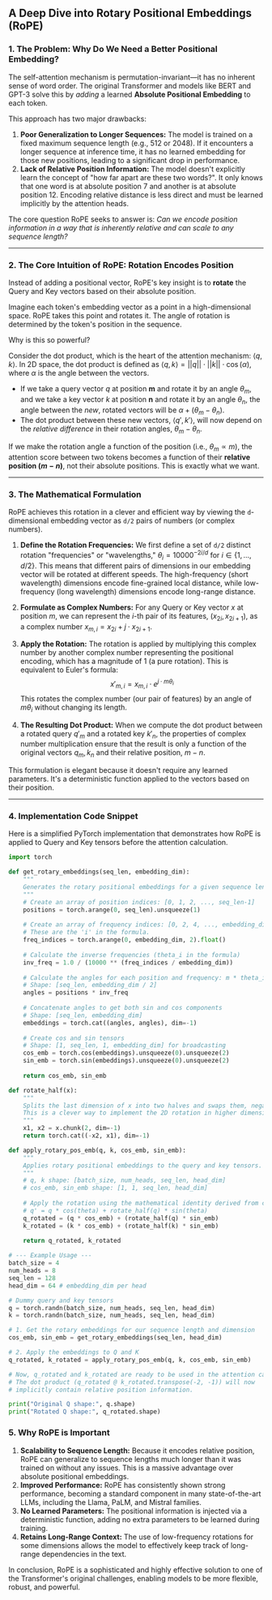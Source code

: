 ## A Deep Dive into Rotary Positional Embeddings (RoPE)

### 1. The Problem: Why Do We Need a Better Positional Embedding?

The self-attention mechanism is permutation-invariant—it has no inherent sense of word order. The original Transformer and models like BERT and GPT-3 solve this by *adding* a learned **Absolute Positional Embedding** to each token.

This approach has two major drawbacks:

1.  **Poor Generalization to Longer Sequences:** The model is trained on a fixed maximum sequence length (e.g., 512 or 2048). If it encounters a longer sequence at inference time, it has no learned embedding for those new positions, leading to a significant drop in performance.
2.  **Lack of Relative Position Information:** The model doesn't explicitly learn the concept of "how far apart are these two words?". It only knows that one word is at absolute position 7 and another is at absolute position 12. Encoding relative distance is less direct and must be learned implicitly by the attention heads.

The core question RoPE seeks to answer is: *Can we encode position information in a way that is inherently relative and can scale to any sequence length?*

---
### 2. The Core Intuition of RoPE: Rotation Encodes Position

Instead of adding a positional vector, RoPE's key insight is to **rotate** the Query and Key vectors based on their absolute position.

Imagine each token's embedding vector as a point in a high-dimensional space. RoPE takes this point and rotates it. The angle of rotation is determined by the token's position in the sequence.

Why is this so powerful?

Consider the dot product, which is the heart of the attention mechanism: $\langle q, k \rangle$. In 2D space, the dot product is defined as $\langle q, k \rangle = ||q|| \cdot ||k|| \cdot \cos(\alpha)$, where $\alpha$ is the angle between the vectors.

* If we take a query vector $q$ at position **m** and rotate it by an angle $\theta_m$, and we take a key vector $k$ at position **n** and rotate it by an angle $\theta_n$, the angle between the *new*, rotated vectors will be $\alpha + (\theta_m - \theta_n)$.
* The dot product between these new vectors, $\langle q', k' \rangle$, will now depend on the *relative difference* in their rotation angles, $\theta_m - \theta_n$.

If we make the rotation angle a function of the position (i.e., $\theta_m \propto m$), the attention score between two tokens becomes a function of their **relative position ($m-n$)**, not their absolute positions. This is exactly what we want.

---
### 3. The Mathematical Formulation

RoPE achieves this rotation in a clever and efficient way by viewing the `d`-dimensional embedding vector as `d/2` pairs of numbers (or complex numbers).

1.  **Define the Rotation Frequencies:** We first define a set of `d/2` distinct rotation "frequencies" or "wavelengths," $\theta_i = 10000^{-2i/d}$ for $i \in \{1, ..., d/2\}$. This means that different pairs of dimensions in our embedding vector will be rotated at different speeds. The high-frequency (short wavelength) dimensions encode fine-grained local distance, while low-frequency (long wavelength) dimensions encode long-range distance.

2.  **Formulate as Complex Numbers:** For any Query or Key vector $x$ at position $m$, we can represent the $i$-th pair of its features, $(x_{2i}, x_{2i+1})$, as a complex number $x_{m,i} = x_{2i} + j \cdot x_{2i+1}$.

3.  **Apply the Rotation:** The rotation is applied by multiplying this complex number by another complex number representing the positional encoding, which has a magnitude of 1 (a pure rotation). This is equivalent to Euler's formula:
    $$x'_{m,i} = x_{m,i} \cdot e^{j \cdot m\theta_i}$$
    This rotates the complex number (our pair of features) by an angle of $m\theta_i$ without changing its length.

4.  **The Resulting Dot Product:** When we compute the dot product between a rotated query $q'_m$ and a rotated key $k'_n$, the properties of complex number multiplication ensure that the result is only a function of the original vectors $q_m, k_n$ and their relative position, $m-n$.

This formulation is elegant because it doesn't require any learned parameters. It's a deterministic function applied to the vectors based on their position.

---
### 4. Implementation Code Snippet
Here is a simplified PyTorch implementation that demonstrates how RoPE is applied to Query and Key tensors before the attention calculation.

```python
import torch

def get_rotary_embeddings(seq_len, embedding_dim):
    """
    Generates the rotary positional embeddings for a given sequence length and dimension.
    """
    # Create an array of position indices: [0, 1, 2, ..., seq_len-1]
    positions = torch.arange(0, seq_len).unsqueeze(1)
    
    # Create an array of frequency indices: [0, 2, 4, ..., embedding_dim-2]
    # These are the 'i' in the formula.
    freq_indices = torch.arange(0, embedding_dim, 2).float()
    
    # Calculate the inverse frequencies (theta_i in the formula)
    inv_freq = 1.0 / (10000 ** (freq_indices / embedding_dim))
    
    # Calculate the angles for each position and frequency: m * theta_i
    # Shape: [seq_len, embedding_dim / 2]
    angles = positions * inv_freq
    
    # Concatenate angles to get both sin and cos components
    # Shape: [seq_len, embedding_dim]
    embeddings = torch.cat((angles, angles), dim=-1)
    
    # Create cos and sin tensors
    # Shape: [1, seq_len, 1, embedding_dim] for broadcasting
    cos_emb = torch.cos(embeddings).unsqueeze(0).unsqueeze(2)
    sin_emb = torch.sin(embeddings).unsqueeze(0).unsqueeze(2)
    
    return cos_emb, sin_emb

def rotate_half(x):
    """
    Splits the last dimension of x into two halves and swaps them, negating the first half.
    This is a clever way to implement the 2D rotation in higher dimensions.
    """
    x1, x2 = x.chunk(2, dim=-1)
    return torch.cat((-x2, x1), dim=-1)

def apply_rotary_pos_emb(q, k, cos_emb, sin_emb):
    """
    Applies rotary positional embeddings to the query and key tensors.
    """
    # q, k shape: [batch_size, num_heads, seq_len, head_dim]
    # cos_emb, sin_emb shape: [1, 1, seq_len, head_dim]
    
    # Apply the rotation using the mathematical identity derived from complex numbers.
    # q' = q * cos(theta) + rotate_half(q) * sin(theta)
    q_rotated = (q * cos_emb) + (rotate_half(q) * sin_emb)
    k_rotated = (k * cos_emb) + (rotate_half(k) * sin_emb)
    
    return q_rotated, k_rotated

# --- Example Usage ---
batch_size = 4
num_heads = 8
seq_len = 128
head_dim = 64 # embedding_dim per head

# Dummy query and key tensors
q = torch.randn(batch_size, num_heads, seq_len, head_dim)
k = torch.randn(batch_size, num_heads, seq_len, head_dim)

# 1. Get the rotary embeddings for our sequence length and dimension
cos_emb, sin_emb = get_rotary_embeddings(seq_len, head_dim)

# 2. Apply the embeddings to Q and K
q_rotated, k_rotated = apply_rotary_pos_emb(q, k, cos_emb, sin_emb)

# Now, q_rotated and k_rotated are ready to be used in the attention calculation.
# The dot product (q_rotated @ k_rotated.transpose(-2, -1)) will now
# implicitly contain relative position information.

print("Original Q shape:", q.shape)
print("Rotated Q shape:", q_rotated.shape)
```

### 5. Why RoPE is Important

1.  **Scalability to Sequence Length:** Because it encodes relative position, RoPE can generalize to sequence lengths much longer than it was trained on without any issues. This is a massive advantage over absolute positional embeddings.
2.  **Improved Performance:** RoPE has consistently shown strong performance, becoming a standard component in many state-of-the-art LLMs, including the Llama, PaLM, and Mistral families.
3.  **No Learned Parameters:** The positional information is injected via a deterministic function, adding no extra parameters to be learned during training.
4.  **Retains Long-Range Context:** The use of low-frequency rotations for some dimensions allows the model to effectively keep track of long-range dependencies in the text.

In conclusion, RoPE is a sophisticated and highly effective solution to one of the Transformer's original challenges, enabling models to be more flexible, robust, and powerful.

